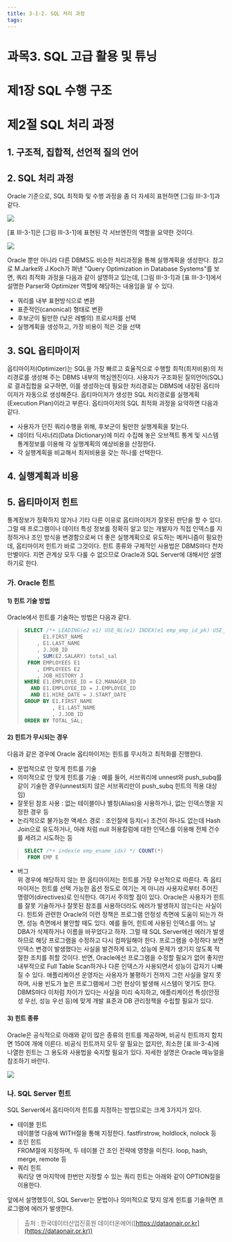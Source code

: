 ```yaml
---
title: 3-1-2. SQL 처리 과정
tags: 
---
```


# 과목3. SQL 고급 활용 및 튜닝
# 제1장 SQL 수행 구조
# 제2절 SQL 처리 과정

## 1. 구조적, 집합적, 선언적 질의 언어

## 2. SQL 처리 과정
Oracle 기준으로, SQL 최적화 및 수행 과정을 좀 더 자세히 표현하면 [그림 Ⅲ-3-1]과 같다.<br>

![](./images_files/SQL_286.jpg)

[표 Ⅲ-3-1]은 [그림 Ⅲ-3-1]에 표현된 각 서브엔진의 역할을 요약한 것이다.<br>

![](./images_files/SQL_287.jpg)

Oracle 뿐만 아니라 다른 DBMS도 비슷한 처리과정을 통해 실행계획을 생성한다. 참고로 M.Jarke와 J.Koch가 펴낸 "Query Optimization in Database Systems"를 보면, 쿼리 최적화 과정을 다음과 같이 설명하고 있는데, [그림 Ⅲ-3-1]과 [표 Ⅲ-3-1]에서 설명한 Parser와 Optimizer 역할에 해당하는 내용임을 알 수 있다.<br>

* 쿼리를 내부 표현방식으로 변환
* 표준적인(canonical) 형태로 변환
* 후보군이 될만한 (낮은 레벨의) 프로시저를 선택
* 실행계획을 생성하고, 가장 비용이 적은 것을 선택

## 3. SQL 옵티마이저
옵티마이저(Optimizer)는 SQL을 가장 빠르고 효율적으로 수행할 최적(최저비용)의 처리경로를 생성해 주는 DBMS 내부의 핵심엔진이다. 사용자가 구조화된 질의언어(SQL)로 결과집합을 요구하면, 이를 생성하는데 필요한 처리경로는 DBMS에 내장된 옵티마이저가 자동으로 생성해준다. 옵티마이저가 생성한 SQL 처리경로를 실행계획(Execution Plan)이라고 부른다. 옵티마이저의 SQL 최적화 과정을 요약하면 다음과 같다.<br>

* 사용자가 던진 쿼리수행을 위해, 후보군이 될만한 실행계획을 찾는다.
* 데이터 딕셔너리(Data Dictionary)에 미리 수집해 놓은 오브젝트 통계 및 시스템 통계정보를 이용해 각 실행계획의 예상비용을 산정한다.
* 각 실행계획을 비교해서 최저비용을 갖는 하나를 선택한다.

## 4. 실행계획과 비용

## 5. 옵티마이저 힌트
통계정보가 정확하지 않거나 기타 다른 이유로 옵티마이저가 잘못된 판단을 할 수 있다. 그럴 때 프로그램이나 데이터 특성 정보를 정확히 알고 있는 개발자가 직접 인덱스를 지정하거나 조인 방식을 변경함으로써 더 좋은 실행계획으로 유도하는 메커니즘이 필요한데, 옵티마이저 힌트가 바로 그것이다. 힌트 종류와 구체적인 사용법은 DBMS마다 천차만별이다. 지면 관계상 모두 다룰 수 없으므로 Oracle과 SQL Server에 대해서만 설명하기로 한다.

### 가. Oracle 힌트

#### 1) 힌트 기술 방법

Oracle에서 힌트를 기술하는 방법은 다음과 같다.

>```sql
>SELECT /*+ LEADING(e2 e1) USE_NL(e1) INDEX(e1 emp_emp_id_pk) USE_MERGE(j) FULL(j) */
>       E1.FIRST_NAME
>     , E1.LAST_NAME
>     , J.JOB_ID
>     , SUM(E2.SALARY) total_sal
>  FROM EMPLOYEES E1
>     , EMPLOYEES E2
>     , JOB_HISTORY J
> WHERE E1.EMPLOYEE_ID = E2.MANAGER_ID
>   AND E1.EMPLOYEE_ID = J.EMPLOYEE_ID
>   AND E1.HIRE_DATE = J.START_DATE
> GROUP BY E1.FIRST_NAME
>          , E1.LAST_NAME
>          , J.JOB_ID
> ORDER BY TOTAL_SAL; 
>```

#### 2) 힌트가 무시되는 경우

다음과 같은 경우에 Oracle 옵티마이저는 힌트를 무시하고 최적화를 진행한다.<br>

* 문법적으로 안 맞게 힌트를 기술<br>
* 의미적으로 안 맞게 힌트를 기술 : 예를 들어, 서브쿼리에 unnest와 push_subq를 같이 기술한 경우(unnest되지 않은 서브쿼리만이 push_subq 힌트의 적용 대상임)<br>
* 잘못된 참조 사용 : 없는 테이블이나 별칭(Alias)을 사용하거나, 없는 인덱스명을 지정한 경우 등<br>
* 논리적으로 불가능한 액세스 경로 : 조인절에 등치(=) 조건이 하나도 없는데 Hash Join으로 유도하거나, 아래 처럼 null 허용칼럼에 대한 인덱스를 이용해 전체 건수를 세려고 시도하는 등

>```sql
>SELECT /*+ index(e emp_ename_idx) */ COUNT(*)
>  FROM EMP E 
>```

* 버그<br>
위 경우에 해당하지 않는 한 옵티마이저는 힌트를 가장 우선적으로 따른다. 즉 옵티마이저는 힌트를 선택 가능한 옵션 정도로 여기는 게 아니라 사용자로부터 주어진 명령어(directives)로 인식한다. 여기서 주의할 점이 있다. Oracle은 사용자가 힌트를 잘못 기술하거나 잘못된 참조를 사용하더라도 에러가 발생하지 않는다는 사실이다. 힌트와 관련한 Oracle의 이런 정책은 프로그램 안정성 측면에 도움이 되는가 하면, 성능 측면에서 불안할 때도 있다. 예를 들어, 힌트에 사용된 인덱스를 어느 날 DBA가 삭제하거나 이름을 바꾸었다고 하자. 그럴 때 SQL Server에선 에러가 발생하므로 해당 프로그램을 수정하고 다시 컴파일해야 한다. 프로그램을 수정하다 보면 인덱스 변경이 발생했다는 사실을 발견하게 되고, 성능에 문제가 생기지 않도록 적절한 조치를 취할 것이다. 반면, Oracle에선 프로그램을 수정할 필요가 없어 좋지만 내부적으로 Full Table Scan하거나 다른 인덱스가 사용되면서 성능이 갑자기 나빠질 수 있다. 애플리케이션 운영자는 사용자가 불평하기 전까지 그런 사실을 알지 못하며, 사용 빈도가 높은 프로그램에서 그런 현상이 발생해 시스템이 멎기도 한다. DBMS마다 이처럼 차이가 있다는 사실을 미리 숙지하고, 애플리케이션 특성(안정성 우선, 성능 우선 등)에 맞게 개발 표준과 DB 관리정책을 수립할 필요가 있다.

#### 3) 힌트 종류

Oracle은 공식적으로 아래와 같이 많은 종류의 힌트를 제공하며, 비공식 힌트까지 합치면 150여 개에 이른다. 비공식 힌트까지 모두 알 필요는 없지만, 최소한 [표 Ⅲ-3-4]에 나열한 힌트는 그 용도와 사용법을 숙지할 필요가 있다. 자세한 설명은 Oracle 매뉴얼을 참조하기 바란다.<br>

![](./images_files/SQL_294.jpg)

### 나. SQL Server 힌트

SQL Server에서 옵티마이저 힌트를 지정하는 방법으로는 크게 3가지가 있다.<br>

* 테이블 힌트<br>
테이블명 다음에 WITH절을 통해 지정한다. fastfirstrow, holdlock, nolock 등<br>
* 조인 힌트<br>
FROM절에 지정하며, 두 테이블 간 조인 전략에 영향을 미친다. loop, hash, merge, remote 등<br>
* 쿼리 힌트<br>
쿼리당 맨 마지막에 한번만 지정할 수 있는 쿼리 힌트는 아래와 같이 OPTION절을 이용한다.<br>

앞에서 설명했듯이, SQL Server는 문법이나 의미적으로 맞지 않게 힌트를 기술하면 프로그램에 에러가 발생한다.



> 출처 : 한국데이터산업진흥원 데이터온에어([https://dataonair.or.kr](https://dataonair.or.kr))